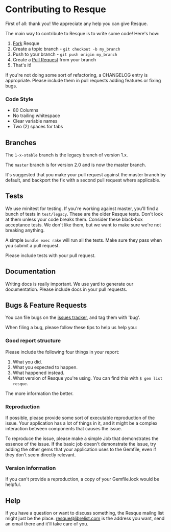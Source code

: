 Contributing to Resque
======================

First of all: thank you! We appreciate any help you can give Resque.

The main way to contribute to Resque is to write some code! Here's how:

1. [Fork](https://help.github.com/articles/fork-a-repo) Resque
2. Create a topic branch - `git checkout -b my_branch`
3. Push to your branch - `git push origin my_branch`
4. Create a [Pull Request](http://help.github.com/pull-requests/) from your
   branch
5. That's it!

If you're not doing some sort of refactoring, a CHANGELOG entry is appropriate.
Please include them in pull requests adding features or fixing bugs.

### Code Style

* 80 Columns
* No trailing whitespace
* Clear variable names
* Two (2) spaces for tabs

Branches
--------

The `1-x-stable` branch is the legacy branch of version 1.x. 

The `master` branch is for version 2.0 and is now the master branch.

It's suggested that you make your pull request against the master branch by
default, and backport the fix with a second pull request where applicable.

Tests
-----

We use minitest for testing. If you're working against master, you'll find
a bunch of tests in `test/legacy`. These are the older Resque tests. Don't
look at them unless your code breaks them. Consider these black-box acceptance
tests. We don't like them, but we want to make sure we're not breaking
anything.

A simple `bundle exec rake` will run all the tests. Make sure they pass when
you submit a pull request.

Please include tests with your pull request.

Documentation
-------------

Writing docs is really important. We use yard to generate our documentation.
Please include docs in your pull requests.

Bugs & Feature Requests
-----------------------

You can file bugs on the [issues
tracker](https://github.com/resque/resque/issues), and tag them with 'bug'.

When filing a bug, please follow these tips to help us help you:

### Good report structure

Please include the following four things in your report:

1. What you did.
2. What you expected to happen.
3. What happened instead.
4. What version of Resque you're using. You can find this with
   `$ gem list resque`.

The more information the better.

### Reproduction

If possible, please provide some sort of executable reproduction of the issue.
Your application has a lot of things in it, and it might be a complex
interaction between components that causes the issue.

To reproduce the issue, please make a simple Job that demonstrates the essence
of the issue. If the basic job doesn't demonstrate the issue, try adding the
other gems that your application uses to the Gemfile, even if they don't seem
directly relevant.

### Version information

If you can't provide a reproduction, a copy of your Gemfile.lock would be
helpful.

Help
----

If you have a question or want to discuss something, the Resque mailng list
might just be the place. [resque@librelist.com](mailto:resque@librelist.com)
is the address you want, send an email there and it'll take care of you.
